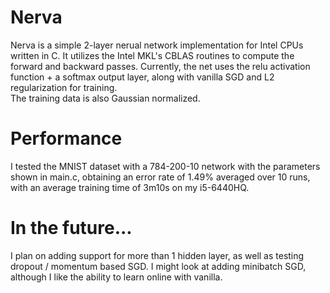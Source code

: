 # Nerva

Nerva is a simple 2-layer nerual network implementation for Intel CPUs written in C.  It utilizes the Intel MKL's CBLAS routines to compute the forward and 
backward passes.  Currently, the net uses the relu activation function + a softmax output layer, along with vanilla SGD and L2 regularization for training.  
The training data is also Gaussian normalized.  

# Performance

I tested the MNIST dataset with a 784-200-10 network with the parameters shown in main.c, obtaining an error rate of 1.49% averaged over 10 runs, with an 
average training time of 3m10s on my i5-6440HQ. 

# In the future...

I plan on adding support for more than 1 hidden layer, as well as testing dropout / momentum based SGD.  I might look at adding minibatch SGD, although I like 
the ability to learn online with vanilla.
